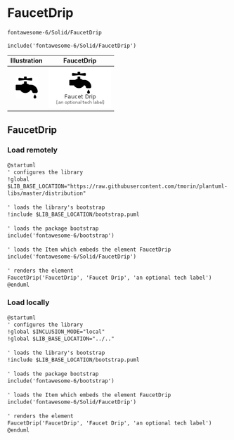 # FaucetDrip


```text
fontawesome-6/Solid/FaucetDrip
```

```text
include('fontawesome-6/Solid/FaucetDrip')
```



| Illustration | FaucetDrip |
| :---: | :---: |
| ![illustration for Illustration](../../fontawesome-6/Solid/FaucetDrip.png) | ![illustration for FaucetDrip](../../fontawesome-6/Solid/FaucetDrip.Local.png) |




## FaucetDrip

### Load remotely
```plantuml
@startuml
' configures the library
!global $LIB_BASE_LOCATION="https://raw.githubusercontent.com/tmorin/plantuml-libs/master/distribution"

' loads the library's bootstrap
!include $LIB_BASE_LOCATION/bootstrap.puml

' loads the package bootstrap
include('fontawesome-6/bootstrap')

' loads the Item which embeds the element FaucetDrip
include('fontawesome-6/Solid/FaucetDrip')

' renders the element
FaucetDrip('FaucetDrip', 'Faucet Drip', 'an optional tech label')
@enduml
```

### Load locally
```plantuml
@startuml
' configures the library
!global $INCLUSION_MODE="local"
!global $LIB_BASE_LOCATION="../.."

' loads the library's bootstrap
!include $LIB_BASE_LOCATION/bootstrap.puml

' loads the package bootstrap
include('fontawesome-6/bootstrap')

' loads the Item which embeds the element FaucetDrip
include('fontawesome-6/Solid/FaucetDrip')

' renders the element
FaucetDrip('FaucetDrip', 'Faucet Drip', 'an optional tech label')
@enduml
```

